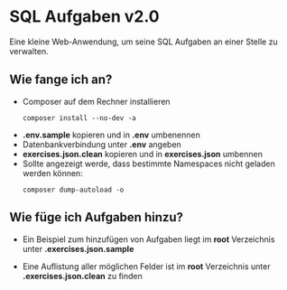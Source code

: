 # SQL Aufgaben v2.0
Eine kleine Web-Anwendung, um seine SQL Aufgaben an einer Stelle zu verwalten.


## Wie fange ich an?
* Composer auf dem Rechner installieren
    ```
    composer install --no-dev -a
    ```
* __.env.sample__ kopieren und in __.env__ umbenennen
* Datenbankverbindung unter __.env__ angeben
* __exercises.json.clean__ kopieren und in __exercises.json__ umbennen
* Sollte angezeigt werde, dass bestimmte Namespaces nicht geladen werden können:
    ```
    composer dump-autoload -o
    ```

## Wie füge ich Aufgaben hinzu?
* Ein Beispiel zum hinzufügen von Aufgaben liegt im __root__ Verzeichnis unter __.exercises.json.sample__

* Eine Auflistung aller möglichen Felder ist im __root__ Verzeichnis unter __.exercises.json.clean__ zu finden
